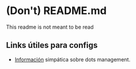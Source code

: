 # (Don't) README.md
This readme is not meant to be read

## Links útiles para configs
* [Información][dotfiles management] simpática sobre dots management.

[dotfiles management]: http://www.anishathalye.com/2014/08/03/managing-your-dotfiles/
